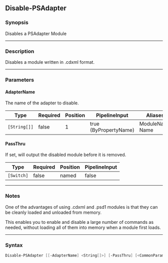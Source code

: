 Disable-PSAdapter
-----------------

### Synopsis
Disables a PSAdapter Module

---

### Description

Disables a module written in .cdxml format.

---

### Parameters
#### **AdapterName**
The name of the adapter to disable.

|Type        |Required|Position|PipelineInput        |Aliases            |
|------------|--------|--------|---------------------|-------------------|
|`[String[]]`|false   |1       |true (ByPropertyName)|ModuleName<br/>Name|

#### **PassThru**
If set, will output the disabled module before it is removed.

|Type      |Required|Position|PipelineInput|
|----------|--------|--------|-------------|
|`[Switch]`|false   |named   |false        |

---

### Notes
One of the advantages of using .cdxml and .psd1 modules is that they can be cleanly loaded and unloaded from memory.

This enables you to enable and disable a large number of commands as needed, without loading all of them into memory when a module first loads.

---

### Syntax
```PowerShell
Disable-PSAdapter [[-AdapterName] <String[]>] [-PassThru] [<CommonParameters>]
```
